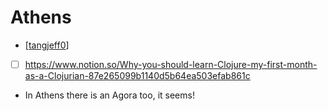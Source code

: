 # Athens
- [[tangjeff0]]
- [ ] https://www.notion.so/Why-you-should-learn-Clojure-my-first-month-as-a-Clojurian-87e265099b1140d5b64ea503efab861c
- In Athens there is an Agora too, it seems!

[//begin]: # "Autogenerated link references for markdown compatibility"
[tangjeff0]: tangjeff0.md "Tangjeff0"
[//end]: # "Autogenerated link references"